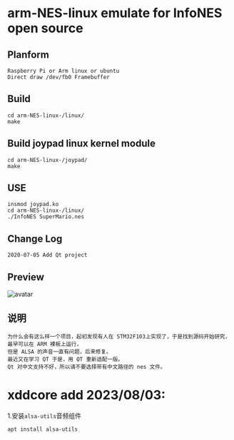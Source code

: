 <!--
 * @Author: Chengsen Dong 1034029664@qq.com
 * @Date: 2023-08-02 23:53:02
 * @LastEditors: Chengsen Dong 1034029664@qq.com
 * @LastEditTime: 2023-08-03 00:09:08
 * @FilePath: /arm-NES-linux/README.md
 * @Description: 这是默认设置,请设置`customMade`, 打开koroFileHeader查看配置 进行设置: https://github.com/OBKoro1/koro1FileHeader/wiki/%E9%85%8D%E7%BD%AE
-->
# arm-NES-linux emulate for InfoNES open source
## Planform
	Raspberry Pi or Arm linux or ubuntu
	Direct draw /dev/fb0 Framebuffer

## Build
	cd arm-NES-linux-/linux/
	make

## Build joypad linux kernel module
	cd arm-NES-linux-/joypad/
	make


## USE
	insmod joypad.ko
	cd arm-NES-linux-/linux/
	./InfoNES SuperMario.nes

## Change Log
	2020-07-05 Add Qt project

## Preview
![avatar](https://github.com/nejidev/arm-NES-linux/blob/master/Qt/qt_nes.jpg?raw=true )

## 说明
	为什么会有这么样一个项目，起初发现有人在 STM32F103上实现了，于是找到源码开始研究，最早可以在 ARM 裸板上运行，
	但是 ALSA 的声音一直有问题，后来修复。
	最近又在学习 QT 于是，用 QT 重新适配一版。
	Qt 对中文支持不好，所以请不要选择带有中文路径的 nes 文件。


# xddcore add 2023/08/03:

1.安装`alsa-utils`音频组件
```
apt install alsa-utils
```

 